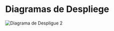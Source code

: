 <h1>Diagramas de Despliege</h1>

![Diagrama de Despligue 2](https://github.com/user-attachments/assets/7461558b-2f01-4b60-bf16-ecd3282ecd2d)
